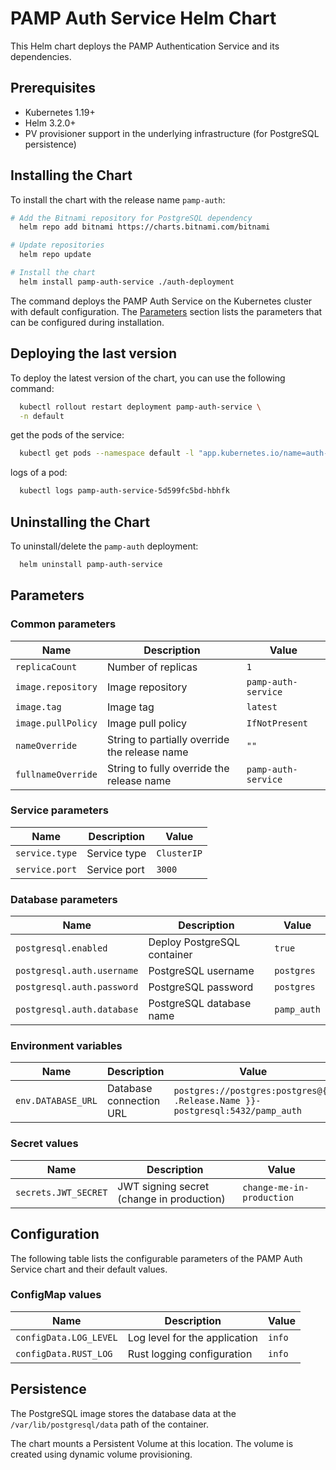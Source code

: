 # PAMP Auth Service Helm Chart

This Helm chart deploys the PAMP Authentication Service and its dependencies.

## Prerequisites

- Kubernetes 1.19+
- Helm 3.2.0+
- PV provisioner support in the underlying infrastructure (for PostgreSQL persistence)

## Installing the Chart

To install the chart with the release name `pamp-auth`:

```bash
# Add the Bitnami repository for PostgreSQL dependency
  helm repo add bitnami https://charts.bitnami.com/bitnami

# Update repositories
  helm repo update

# Install the chart
  helm install pamp-auth-service ./auth-deployment
```

The command deploys the PAMP Auth Service on the Kubernetes cluster with default configuration. The [Parameters](#parameters) section lists the parameters that can be configured during installation.

## Deploying the last version

To deploy the latest version of the chart, you can use the following command:

```bash
  kubectl rollout restart deployment pamp-auth-service \
  -n default
```

get the pods of the service:

```bash
  kubectl get pods --namespace default -l "app.kubernetes.io/name=auth-deployment,app.kubernetes.io/instance=pamp-auth-service"
```

logs of a pod:

```bash
  kubectl logs pamp-auth-service-5d599fc5bd-hbhfk
```

## Uninstalling the Chart

To uninstall/delete the `pamp-auth` deployment:

```bash
  helm uninstall pamp-auth-service
```

## Parameters

### Common parameters

| Name                | Description                                                                           | Value           |
|---------------------|---------------------------------------------------------------------------------------|-----------------|
| `replicaCount`      | Number of replicas                                                                    | `1`             |
| `image.repository`  | Image repository                                                                      | `pamp-auth-service` |
| `image.tag`         | Image tag                                                                             | `latest`        |
| `image.pullPolicy`  | Image pull policy                                                                     | `IfNotPresent`  |
| `nameOverride`      | String to partially override the release name                                         | `""`            |
| `fullnameOverride`  | String to fully override the release name                                             | `pamp-auth-service` |

### Service parameters

| Name                       | Description                                                      | Value       |
|----------------------------|------------------------------------------------------------------|-------------|
| `service.type`             | Service type                                                     | `ClusterIP` |
| `service.port`             | Service port                                                     | `3000`      |

### Database parameters

| Name                          | Description                                                    | Value        |
|-------------------------------|----------------------------------------------------------------|--------------|
| `postgresql.enabled`          | Deploy PostgreSQL container                                    | `true`       |
| `postgresql.auth.username`    | PostgreSQL username                                            | `postgres`   |
| `postgresql.auth.password`    | PostgreSQL password                                            | `postgres`   |
| `postgresql.auth.database`    | PostgreSQL database name                                       | `pamp_auth`  |

### Environment variables

| Name                          | Description                                                    | Value        |
|-------------------------------|----------------------------------------------------------------|--------------|
| `env.DATABASE_URL`            | Database connection URL                                        | `postgres://postgres:postgres@{{ .Release.Name }}-postgresql:5432/pamp_auth` |

### Secret values

| Name                          | Description                                                    | Value        |
|-------------------------------|----------------------------------------------------------------|--------------|
| `secrets.JWT_SECRET`          | JWT signing secret (change in production)                      | `change-me-in-production` |

## Configuration

The following table lists the configurable parameters of the PAMP Auth Service chart and their default values.

### ConfigMap values

| Name                          | Description                                                    | Value        |
|-------------------------------|----------------------------------------------------------------|--------------|
| `configData.LOG_LEVEL`        | Log level for the application                                  | `info`       |
| `configData.RUST_LOG`         | Rust logging configuration                                     | `info`       |

## Persistence

The PostgreSQL image stores the database data at the `/var/lib/postgresql/data` path of the container.

The chart mounts a Persistent Volume at this location. The volume is created using dynamic volume provisioning. 